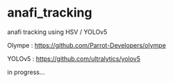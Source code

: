 # anafi_tracking

anafi tracking using HSV / YOLOv5

Olympe : https://github.com/Parrot-Developers/olympe

YOLOv5 : https://github.com/ultralytics/yolov5

in progress...
